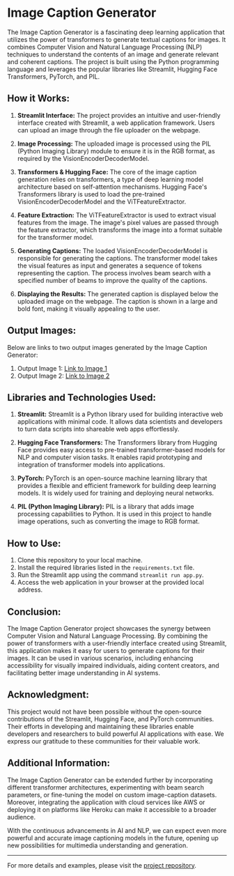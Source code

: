 # Image Caption Generator

The Image Caption Generator is a fascinating deep learning application that utilizes the power of transformers to generate textual captions for images. It combines Computer Vision and Natural Language Processing (NLP) techniques to understand the contents of an image and generate relevant and coherent captions. The project is built using the Python programming language and leverages the popular libraries like Streamlit, Hugging Face Transformers, PyTorch, and PIL.

## How it Works:

1. **Streamlit Interface:** The project provides an intuitive and user-friendly interface created with Streamlit, a web application framework. Users can upload an image through the file uploader on the webpage.

2. **Image Processing:** The uploaded image is processed using the PIL (Python Imaging Library) module to ensure it is in the RGB format, as required by the VisionEncoderDecoderModel.

3. **Transformers & Hugging Face:** The core of the image caption generation relies on transformers, a type of deep learning model architecture based on self-attention mechanisms. Hugging Face's Transformers library is used to load the pre-trained VisionEncoderDecoderModel and the ViTFeatureExtractor.

4. **Feature Extraction:** The ViTFeatureExtractor is used to extract visual features from the image. The image's pixel values are passed through the feature extractor, which transforms the image into a format suitable for the transformer model.

5. **Generating Captions:** The loaded VisionEncoderDecoderModel is responsible for generating the captions. The transformer model takes the visual features as input and generates a sequence of tokens representing the caption. The process involves beam search with a specified number of beams to improve the quality of the captions.

6. **Displaying the Results:** The generated caption is displayed below the uploaded image on the webpage. The caption is shown in a large and bold font, making it visually appealing to the user.

## Output Images:

Below are links to two output images generated by the Image Caption Generator:

1. Output Image 1: [Link to Image 1]([https://example.com/image1.jpg](https://github.com/sdrahmath/Image-Caption-Generator/blob/main/Screenshot_1.jpg))
2. Output Image 2: [Link to Image 2]([https://example.com/image2.jpg](https://github.com/sdrahmath/Image-Caption-Generator/blob/main/Screenshot_2.jpg))

## Libraries and Technologies Used:

1. **Streamlit:** Streamlit is a Python library used for building interactive web applications with minimal code. It allows data scientists and developers to turn data scripts into shareable web apps effortlessly.

2. **Hugging Face Transformers:** The Transformers library from Hugging Face provides easy access to pre-trained transformer-based models for NLP and computer vision tasks. It enables rapid prototyping and integration of transformer models into applications.

3. **PyTorch:** PyTorch is an open-source machine learning library that provides a flexible and efficient framework for building deep learning models. It is widely used for training and deploying neural networks.

4. **PIL (Python Imaging Library):** PIL is a library that adds image processing capabilities to Python. It is used in this project to handle image operations, such as converting the image to RGB format.

## How to Use:

1. Clone this repository to your local machine.
2. Install the required libraries listed in the `requirements.txt` file.
3. Run the Streamlit app using the command `streamlit run app.py`.
4. Access the web application in your browser at the provided local address.

## Conclusion:

The Image Caption Generator project showcases the synergy between Computer Vision and Natural Language Processing. By combining the power of transformers with a user-friendly interface created using Streamlit, this application makes it easy for users to generate captions for their images. It can be used in various scenarios, including enhancing accessibility for visually impaired individuals, aiding content creators, and facilitating better image understanding in AI systems.

## Acknowledgment:

This project would not have been possible without the open-source contributions of the Streamlit, Hugging Face, and PyTorch communities. Their efforts in developing and maintaining these libraries enable developers and researchers to build powerful AI applications with ease. We express our gratitude to these communities for their valuable work.

## Additional Information:

The Image Caption Generator can be extended further by incorporating different transformer architectures, experimenting with beam search parameters, or fine-tuning the model on custom image-caption datasets. Moreover, integrating the application with cloud services like AWS or deploying it on platforms like Heroku can make it accessible to a broader audience.

With the continuous advancements in AI and NLP, we can expect even more powerful and accurate image captioning models in the future, opening up new possibilities for multimedia understanding and generation.

---

For more details and examples, please visit the [project repository](https://github.com/your-username/image-caption-generator).
